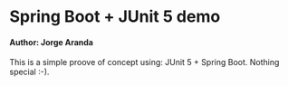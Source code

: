 
# Spring Boot + JUnit 5 demo

#### Author: Jorge Aranda
This is a simple proove of concept using: JUnit 5 + Spring Boot. Nothing special
:-).

